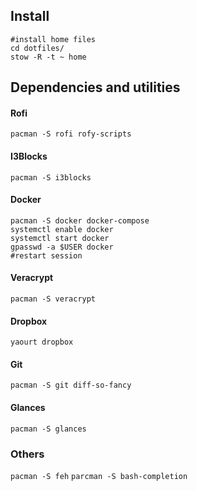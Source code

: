## Install

```
#install home files
cd dotfiles/ 
stow -R -t ~ home
```

## Dependencies and utilities 

#### Rofi
`pacman -S rofi rofy-scripts`

#### I3Blocks
`pacman -S i3blocks`

#### Docker 
```
pacman -S docker docker-compose
systemctl enable docker
systemctl start docker
gpasswd -a $USER docker
#restart session
```

#### Veracrypt
`pacman -S veracrypt`

#### Dropbox
`yaourt dropbox`

#### Git
`pacman -S git diff-so-fancy`

#### Glances
`pacman -S glances`


### Others
`pacman -S feh`
`parcman -S bash-completion`
